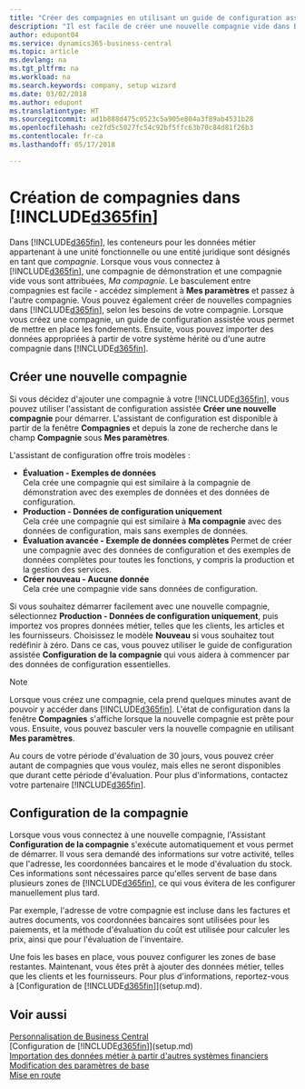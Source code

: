 ```yaml
---
title: "Créer des compagnies en utilisant un guide de configuration assistée | Microsoft Docs"
description: "Il est facile de créer une nouvelle compagnie vide dans Business Central. Un guide de configuration assistée vous aide à l'aide de procédures, et vous pouvez importer les données métier existantes."
author: edupont04
ms.service: dynamics365-business-central
ms.topic: article
ms.devlang: na
ms.tgt_pltfrm: na
ms.workload: na
ms.search.keywords: company, setup wizard
ms.date: 03/02/2018
ms.author: edupont
ms.translationtype: HT
ms.sourcegitcommit: ad1b888d475c0523c5a905e804a3f89ab4531b28
ms.openlocfilehash: ce2fd5c5027fc54c92bf5ffc63b70c84d81f26b3
ms.contentlocale: fr-ca
ms.lasthandoff: 05/17/2018

---
```

# <a name="creating-new-companies-in-included365finincludesd365finmdmd"></a>Création de compagnies dans [!INCLUDE[d365fin](includes/d365fin_md.md)]
Dans [!INCLUDE[d365fin](includes/d365fin_md.md)], les conteneurs pour les données métier appartenant à une unité fonctionnelle ou une entité juridique sont désignés en tant que *compagnie*. Lorsque vous vous connectez à [!INCLUDE[d365fin](includes/d365fin_md.md)], une compagnie de démonstration et une compagnie vide vous sont attribuées, *Ma compagnie*. Le basculement entre compagnies est facile - accédez simplement à **Mes paramètres** et passez à l'autre compagnie. Vous pouvez également créer de nouvelles compagnies dans [!INCLUDE[d365fin](includes/d365fin_md.md)], selon les besoins de votre compagnie. Lorsque vous créez une compagnie, un guide de configuration assistée vous permet de mettre en place les fondements. Ensuite, vous pouvez importer des données appropriées à partir de votre système hérité ou d'une autre compagnie dans [!INCLUDE[d365fin](includes/d365fin_md.md)].  

## <a name="create-new-company"></a>Créer une nouvelle compagnie
Si vous décidez d'ajouter une compagnie à votre [!INCLUDE[d365fin](includes/d365fin_md.md)], vous pouvez utiliser l'assistant de configuration assistée **Créer une nouvelle compagnie** pour démarrer. L'assistant de configuration est disponible à partir de la fenêtre **Compagnies** et depuis la zone de recherche dans le champ **Compagnie** sous **Mes paramètres**.  

L'assistant de configuration offre trois modèles :

-   **Évaluation - Exemples de données**  
    Cela crée une compagnie qui est similaire à la compagnie de démonstration avec des exemples de données et des données de configuration.  
-   **Production - Données de configuration uniquement**  
    Cela crée une compagnie qui est similaire à **Ma compagnie** avec des données de configuration, mais sans exemples de données.
-   **Évaluation avancée - Exemple de données complètes** Permet de créer une compagnie avec des données de configuration et des exemples de données complètes pour toutes les fonctions, y compris la production et la gestion des services.
-   **Créer nouveau - Aucune donnée**  
    Cela crée une compagnie vide sans données de configuration.  

Si vous souhaitez démarrer facilement avec une nouvelle compagnie, sélectionnez **Production - Données de configuration uniquement**, puis importez vos propres données métier, telles que les clients, les articles et les fournisseurs. Choisissez le modèle **Nouveau** si vous souhaitez tout redéfinir à zéro. Dans ce cas, vous pouvez utiliser le guide de configuration assistée **Configuration de la compagnie** qui vous aidera à commencer par des données de configuration essentielles.  

> [!NOTE]  
>   Lorsque vous créez une compagnie, cela prend quelques minutes avant de pouvoir y accéder dans [!INCLUDE[d365fin](includes/d365fin_md.md)]. L'état de configuration dans la fenêtre **Compagnies** s'affiche lorsque la nouvelle compagnie est prête pour vous. Ensuite, vous pouvez basculer vers la nouvelle compagnie en utilisant **Mes paramètres**.  

Au cours de votre période d'évaluation de 30 jours, vous pouvez créer autant de compagnies que vous voulez, mais elles ne seront disponibles que durant cette période d'évaluation. Pour plus d'informations, contactez votre partenaire [!INCLUDE[d365fin](includes/d365fin_md.md)].  

## <a name="company-setup"></a>Configuration de la compagnie
Lorsque vous vous connectez à une nouvelle compagnie, l'Assistant **Configuration de la compagnie** s'exécute automatiquement et vous permet de démarrer. Il vous sera demandé des informations sur votre activité, telles que l'adresse, les coordonnées bancaires et le mode d'évaluation du stock. Ces informations sont nécessaires parce qu'elles servent de base dans plusieurs zones de [!INCLUDE[d365fin](includes/d365fin_md.md)], ce qui vous évitera de les configurer manuellement plus tard.  

Par exemple, l'adresse de votre compagnie est incluse dans les factures et autres documents, vos coordonnées bancaires sont utilisées pour les paiements, et la méthode d'évaluation du coût est utilisée pour calculer les prix, ainsi que pour l'évaluation de l'inventaire.  

Une fois les bases en place, vous pouvez configurer les zones de base restantes. Maintenant, vous êtes prêt à ajouter des données métier, telles que les clients et les fournisseurs. Pour plus d'informations, reportez-vous à [Configuration de [!INCLUDE[d365fin](includes/d365fin_md.md)]](setup.md).  

## <a name="see-also"></a>Voir aussi
[Personnalisation de Business Central](ui-customizing-overview.md)  
[Configuration de [!INCLUDE[d365fin](includes/d365fin_md.md)]](setup.md)  
[Importation des données métier à partir d'autres systèmes financiers](across-import-data-configuration-packages.md)  
[Modification des paramètres de base](ui-change-basic-settings.md)  
[Mise en route](product-get-started.md)  

